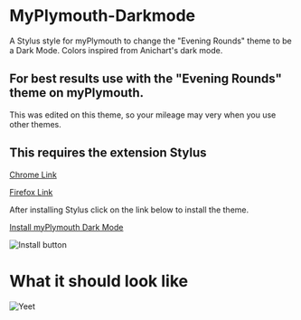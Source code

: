 # MyPlymouth-Darkmode
A Stylus style for myPlymouth to change the "Evening Rounds" theme to be a Dark Mode.
Colors inspired from Anichart's dark mode.
## For best results use with the "Evening Rounds" theme on myPlymouth.
This was edited on this theme, so your mileage may very when you use other themes.
## This requires the extension Stylus
[Chrome Link](https://chrome.google.com/webstore/detail/stylus/clngdbkpkpeebahjckkjfobafhncgmne/)

[Firefox Link](https://addons.mozilla.org/en-US/firefox/addon/styl-us/)

After installing Stylus click on the link below to install the theme.

[Install myPlymouth Dark Mode](https://github.com/faalqt/MyPlymouth-Darkmode/raw/master/darkmode.user.css)

![Install button](https://i.imgur.com/4WnKahb.png)

# What it should look like
![Yeet](https://i.imgur.com/LZ0ebYF.png)
